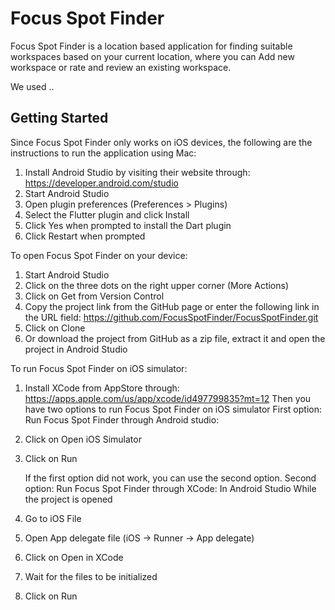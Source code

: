 # Focus Spot Finder

Focus Spot Finder is a location based application for finding suitable workspaces
based on your current location, where you can Add new workspace or rate and review an existing
workspace.

We used .. 

## Getting Started

Since Focus Spot Finder only works on iOS devices, the following are the instructions to run the application using Mac:

1.	Install Android Studio by visiting their website through: https://developer.android.com/studio
2.	Start Android Studio
3.	Open plugin preferences (Preferences > Plugins)
4.	Select the Flutter plugin and click Install
5.	Click Yes when prompted to install the Dart plugin
6.	Click Restart when prompted

To open Focus Spot Finder on your device:
1.	Start Android Studio
2.	Click on the three dots on the right upper corner (More Actions)
3.	Click on Get from Version Control
4.	Copy the project link from the GitHub page or enter the following link in the URL field: https://github.com/FocusSpotFinder/FocusSpotFinder.git
5.	Click on Clone
6.	Or download the project from GitHub as a zip file, extract it and open the project in Android Studio

To run Focus Spot Finder on iOS simulator:
1.	Install XCode from AppStore through: https://apps.apple.com/us/app/xcode/id497799835?mt=12
      Then you have two options to run Focus Spot Finder on iOS simulator
      First option: Run Focus Spot Finder through Android studio:
1.	Click on Open iOS Simulator
2.	Click on Run 
      
      If the first option did not work, you can use the second option.
      Second option: Run Focus Spot Finder through XCode:
      In Android Studio While the project is opened
1.	Go to iOS File
2.	Open App delegate file (iOS -> Runner -> App delegate)
3.	Click on Open in XCode
4.	Wait for the files to be initialized
5.	Click on Run 



